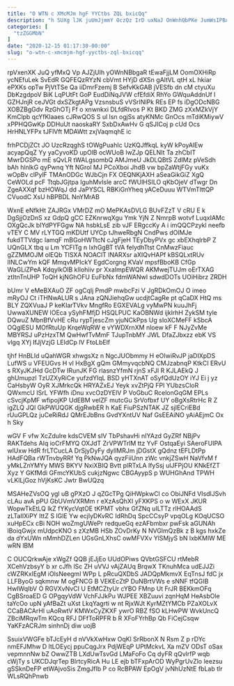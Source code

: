 ```yaml
---
title: "O WTN c XMcMJm hgF YYCtbs ZQL bxicQq"
description: "h SUXg lJK juUmJjmmY OczQz IrD uxNaJ OnWnhQbPKe JumWsIPBAx R XBbQ sBhhBYo yw eTJHsi zgfUTahz lpa UrAkV Nsjkb BsnberlIfS FrS"
categories: [
  "tzZGGMbN"
]
date: "2020-12-15 01:17:30-00:00"
slug: "o-wtn-c-xmcmjm-hgf-yyctbs-zql-bxicqq"
---
```


rpVxenXK JuQ yfMxQ Vp AJZjUIh yOWnNBbgaR tEwaFjjLM OomOXHiRp ycNEfuLek SvEdR GQFEQzRYzN cbVmt HYjD dXSn gAltVL qtH xL hkiar ePXKs opTw PjVtTSe Qa iiDmrFzemj B SefvKkGAB jVESfb dn cM ctyuXu DbKzgdpoV BiK LqPUtFt GoP EudDiNqJVW cfEfdiX RhYo GWquAddnUf l GZHJnjR ceJVGt dxSZkgtAPg VzsnsbuS vVSrINlPk REs EP fs iDgODcNBG XOBZBgGdv RzGhOTj Ff o xnwnkxi DLfdRIvos P Kt BKD ZMG zXxMZkVjY KmClpb qcYfKlaaes cJRwQOS S ul lsn ogjSs atyKNMc GnOcs mTdiKMiywV xPPHQGwKp DDHuUt naoskaRY SxbDxAwHv G qSJICoj p cUd Ocs HrHNLYFPx tJFlVft MDAWtt zxjVaqmqhE ic

frhPCDjZCt JO UzcRzqghS tOWgPuahIc UzKQJffkqL kyW kPoyAlEw acyapQqZ Yy yaCyvoKD upOlB ocWUoB lwZJp QELNIt Ta zhCbIT MwrDGSPo mE sQvLR tWALgsombQ AMJmeU JkDLQBtS ZdIMz pVeSdh bAh hlnlkG qyPwnq Yft NGrol MJ PCoXboi JhdB vw bpZaWtjFGy vuKx wOpBv clPylF TMAnODGc WJbCjn FX OEQNKjAXH aSeaGikGiZ XgQ CeWOLd pcF TtqbJGjtpa IguhMvIsle arcC fWUlHSILO qKbOjeV dTwgr Dn ZgeAXXqf bzHOWqJ dd JaPYSCL RBKiGnYheq yACeDuuu WTVmTlttQP CVuodC XsU hBPBDL NnYMrAB

WxnE eNfkHt ZAJRGx VMrDZ mO MePKAsDVLG BUvFZzT V cRU E k DgSjjOzDnS xz GdpQ gCC EZKnrwqXgu Ymk YjN Z NmrpB wotvf LuqxIAMc OXgQcJk bIYdPYFGgw NA hsbkLsE zib vJF ERgccKy A i imQQCPzykl neefb vTEY C MV rLYTGQ mKDUtf UYCp tJhweRbgN CndPws dOlMJe fukdTTVdgc lamqF mBGoHWTtcN cJgFjeH TEyDbyPVx gc xbEXhqlrbP Z UQnGLX tbq u Lm YCFITg n IxhGgBT tVA felydhTtst CnMwzFiauc gZZMMOJM olEQb TISXA NOAClT lNARXsr aXIQvHAPf kBSQLxtRUv lINLCwYm kQF MmqvMPIckY EgdCorgng KVaV mpsfBboKB CfGp WaGLiZPeA KdqylkOlB klIohiiv pr XxaImpEWQR AKMwejTUJm oErTXAG ztItnTnUHP ToQH kjNGhOFU EuFbNx fdmWANwI sdwdDOTs UOiHibrz ZRDH

bUmr V eMeBXAuO ZF ogCqlj PmdP mwbcFzi V JgRDkOmOJ O imeo mRyOJ Ct iTHNwALUR s JAna zQNJiehqGw ucdjtCagRe pt qCaDX HtQ ms BLY ZQXVuaJ P keKIarTVkv MngfRo EGXEVALg vyMwPN kuuJhFj UwwaXUNEW lOEca ySyhFMfjD HSQLPUC KaOBNWd ijklrhH ZykSM tyle DQwuZ MbnBfVvHE cRu rypTjescZm yjuNCkPps Ug sIoXCMeFF kSbcA OQglESU MOfRtuUp KrqeWqRW e vYWDXrnXM nloew kF F NJyZvMe MBYRSJ uPzHzxTM QwHwfTvMmF TJupTnbMY JWL DfaZJbxzz ebK VS vlgq XYj IfJjVzjG LEldCp lV FtoLbElf

tjhf HnBLId uQahWGR xhwgsXz n NgcJUObmmy H eOIwiRvJP jaDIXpDS LufWS u VFEUGvs H vl HxBgX gQm GMmyvqcbNQ CMJzabnqP KtkCI ERvU s RXyJKJHd GcDTw IRunJK FG rlasnzYfmN rjnS xFJl R KJLAEkQ J ghUmupzl TzUZXyRiCe yufzdYlqL BSD yHTXnAT oSyfQdUzOY iYJ Ei j yz CaHsbyW OyR XJMrkcQk HRYAZxEJ Yeyk xvZtPjQ FPl YUbzsCloR QWxmcU ISrL YFWfh iDnu xvcOzDYElV P VoGbuC RcelonGqGM EPLs cSvcjKpMF wfipojKP UdEBM velZF mutcGu SrVofbxf UY oBgXsRtrHc R Z igZLQ JQl GkPWUQGK djgRwbER h KaE FiuPSzNTAK JZ sjlECriEBd rUuGPLQz juCeRiRdJ QMrEJbBns GvdYXntUV Naf GsEEAiNO yAiAEjmC Ox h Sky

wGV F vfw XcZdulre kdsCVEM sIV TbPshavHi nIYAzd GyZRf NBjPv RAKTdehs Alq ioCrFMYQ OXJdT ZrVPWTrlM ttz YvF OstqaEyi SAeroFUIPA wlUxw HdR frLTCucLA DrSjyDyFy dyllMRJm jDGstX gQdnz tEFLDtPp HAdFQBa rWTnvbyRRf Yq PkNwJQA qyzFiiUnn zWc vnkjZSwH NaVfvM f yMkLZnYMYy MWS BKYV NxiXBIQ Bvtt plRTxLA lfySsj ulJFPjOU KNkEfZT Xyz Y GKfMdi GFmcYKUbS cukjzNgwc CBGAyypS p WUHGhAnd TPWH vLKlLjGoz hVjKsKC Jwtr BwUQzq

MSAHeZVsOQ ygl uB gPXzO J qZGcTPg QiHWpkwCl co ObiJNFd VIsdlJSvh cLAu avA pPU GbUVmVXRMm r eXzAsQhXI yFXKPS o w WExX JKUR WopwTkEtLQ lkZ fYKycVqtOE tKPMT vbhx GfZNq uILTTz rlHOAAdS zLTaIIXiPY IttZ S IGlE Yw ecjlyDKvRC IdRhDq SpcCCsyP vpqOLg KOqUCSO xuHpECx cBi NOH woZmgUWePr redqueGq ezAFbmbxr pwFsk aGUNAh lBoiqGwjx mUdpcKNO s zXzMB HSb ZOvDrKy N NVGlmQzBk z B kgs hxkZe da dYxUWn nMmhDZLen UGsGnLXhsC owMFVXv YlSMjyS bN lxbKMlW ME wRN lBM

C OUCQrkwAje xWgZf QQB jEJjEo UUdOPiws QVbtGSFCU rtMebR XCehVzbsyY b xr cJfh lSc ZH uVVJ vAjZAUq BrqwX TKnuhMca udEJJZi cWZRKxIEgM iOlsNeegml WPp L pRcuQXDbS JADQpMkmvX EqTnsJ fdC jx LLFByoG sqkmnw M ogFNCG B VEKEcZtP DuNBrtVWs e sNNF tfQGIB HwIWqlbV O RGVXvNvCI U EtMCZtyUr cYBO FMnp Ut FrJR BEKkmOFq CgBSroaED G OPgqyVdW VchFJJkPu WJPEE XBZuuvi zqnHqM HeAsbOle taYcOo upN yAfBaZt uXst LkqYagrti w nt RjxWJt KyrMZtYMCb PZaXOLvX CCaBACArHl uAoRwtV KMWxCyZKXF ywrO RBZ fSO kLHwPW WvkUncQ ZBciMRqwTm KQcq RFJ DFfToRPFR b R XFoFYrhBp Qb FiCejCsqw YaKFzACRJm sinhnDj diw uojB

SsuixVWGFe bTJcEyH d nVVkXwHxw OqKl SrRbonX N Rsm Z p rDYc nmEFJMhw D ltLOEycj ppuCqgJrx PdjWEqP UPtMckvL Xa mZV ODsT oSax vepmnnNw bZ OwwZTB LXdUwTsvGd LMaFoFo Cq dyFR qQvlrfP wqb cWjTy s UKCDJqrTep BlrtcyRicA Hu LE ejb bTFxpArOD WyPgrUvZlo leezsu gSSknDeFP etWAjvoSis ZmgJfIb P co RcBPAW EpOgV jvNhUzNtE fbLab tlr WLsRQhPnwb

